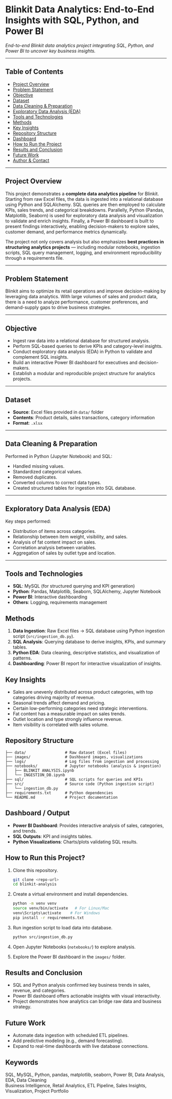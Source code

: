 # Blinkit Data Analytics: End-to-End Insights with SQL, Python, and Power BI

_End-to-end Blinkit data analytics project integrating SQL, Python, and Power BI to uncover key business insights._

---

## Table of Contents
- [Project Overview](#project-overview)  
- [Problem Statement](#problem-statement)  
- [Objective](#objective)  
- [Dataset](#dataset)  
- [Data Cleaning & Preparation](#data-cleaning--preparation)  
- [Exploratory Data Analysis (EDA)](#exploratory-data-analysis-eda)  
- [Tools and Technologies](#tools-and-technologies)  
- [Methods](#methods)  
- [Key Insights](#key-insights)  
- [Repository Structure](#repository-structure)  
- [Dashboard](#dashboard)  
- [How to Run the Project](#how-to-run-the-project)  
- [Results and Conclusion](#results-and-conclusion)  
- [Future Work](#future-work)  
- [Author & Contact](#author--contact)  

---

## Project Overview
This project demonstrates a **complete data analytics pipeline** for Blinkit. Starting from raw Excel files, the data is ingested into a relational database using Python and SQLAlchemy. SQL queries are then employed to calculate KPIs, sales trends, and categorical breakdowns. Parallelly, Python (Pandas, Matplotlib, Seaborn) is used for exploratory data analysis and visualization to validate and enrich insights. Finally, a Power BI dashboard is built to present findings interactively, enabling decision-makers to explore sales, customer demand, and performance metrics dynamically.

The project not only covers analysis but also emphasizes **best practices in structuring analytics projects** — including modular notebooks, ingestion scripts, SQL query management, logging, and environment reproducibility through a requirements file.

---

## Problem Statement
Blinkit aims to optimize its retail operations and improve decision-making by leveraging data analytics. With large volumes of sales and product data, there is a need to analyze performance, customer preferences, and demand-supply gaps to drive business strategies.

---

## Objective
- Ingest raw data into a relational database for structured analysis.
- Perform SQL-based queries to derive KPIs and category-level insights.
- Conduct exploratory data analysis (EDA) in Python to validate and complement SQL insights.
- Build an interactive Power BI dashboard for executives and decision-makers.
- Establish a modular and reproducible project structure for analytics projects.

---

## Dataset
- **Source**: Excel files provided in `data/` folder  
- **Contents**: Product details, sales transactions, category information  
- **Format**: `.xlsx`

---

## Data Cleaning & Preparation  
Performed in Python (Jupyter Notebook) and SQL:  
- Handled missing values.  
- Standardized categorical values.  
- Removed duplicates.  
- Converted columns to correct data types.  
- Created structured tables for ingestion into SQL database.  

---

## Exploratory Data Analysis (EDA) 
Key steps performed:  
- Distribution of items across categories.  
- Relationship between item weight, visibility, and sales.  
- Analysis of fat content impact on sales.  
- Correlation analysis between variables.  
- Aggregation of sales by outlet type and location. 

---
## Tools and Technologies
- **SQL**: MySQL (for structured querying and KPI generation)
- **Python**: Pandas, Matplotlib, Seaborn, SQLAlchemy, Jupyter Notebook
- **Power BI**: Interactive dashboarding
- **Others**: Logging, requirements management

## Methods
1. **Data Ingestion**: Raw Excel files → SQL database using Python ingestion script (`src/ingestion_db.py`).
2. **SQL Analysis**: Querying database to derive insights, KPIs, and summary tables.
3. **Python EDA**: Data cleaning, descriptive statistics, and visualization of patterns.
4. **Dashboarding**: Power BI report for interactive visualization of insights.

## Key Insights
- Sales are unevenly distributed across product categories, with top categories driving majority of revenue.
- Seasonal trends affect demand and pricing.
- Certain low-performing categories need strategic interventions.
- Fat content has a measurable impact on sales trends.  
- Outlet location and type strongly influence revenue.  
- Item visibility is correlated with sales volume.  

## Repository Structure
```
├── data/                 # Raw dataset (Excel files)
├── images/               # Dashboard images, visualizations
├── logs/                 # Log files from ingestion and processing
├── notebooks/            # Jupyter notebooks (analysis & ingestion)
│   ├── BLINKIT ANALYSIS.ipynb
│   └── INGESTION_DB.ipynb
├── sql/                  # SQL scripts for queries and KPIs
├── src/                  # Source code (Python ingestion script)
│   └── ingestion_db.py
├── requirements.txt      # Python dependencies
└── README.md             # Project documentation
```

## Dashboard / Output
- **Power BI Dashboard**: Provides interactive analysis of sales, categories, and trends.  
- **SQL Outputs**: KPI and insights tables.  
- **Python Visualizations**: Charts/plots validating SQL results.

## How to Run this Project?
1. Clone this repository.  
   ```bash
   git clone <repo-url>
   cd blinkit-analysis
   ```

2. Create a virtual environment and install dependencies.  
   ```bash
   python -m venv venv
   source venv/bin/activate   # For Linux/Mac
   venv\Scripts\activate    # For Windows
   pip install -r requirements.txt
   ```

3. Run ingestion script to load data into database.  
   ```bash
   python src/ingestion_db.py
   ```

4. Open Jupyter Notebooks (`notebooks/`) to explore analysis.  

5. Explore the Power BI dashboard in the `images/` folder.  

## Results and Conclusion
- SQL and Python analysis confirmed key business trends in sales, revenue, and categories.  
- Power BI dashboard offers actionable insights with visual interactivity.  
- Project demonstrates how analytics can bridge raw data and business strategy.

## Future Work
- Automate data ingestion with scheduled ETL pipelines.  
- Add predictive modeling (e.g., demand forecasting).  
- Expand to real-time dashboards with live database connections.  

## Keywords
SQL, MySQL, Python, pandas, matplotlib, seaborn, Power BI, Data Analysis, EDA, Data Cleaning  
Business Intelligence, Retail Analytics, ETL Pipeline, Sales Insights, Visualization, Project Portfolio


